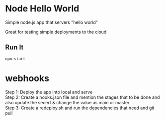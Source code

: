 # Node Hello World

Simple node.js app that servers "hello world"

Great for testing simple deployments to the cloud

## Run It

`npm start`
# webhooks


Step 1: Deploy the app into local and serve<br>
Step 2: Create a hooks.json file and mention the stages that to be done and also update the secert & change the value as main or master<br>
Step 3: Create a redeploy.sh and run the dependencies that need and git pull
